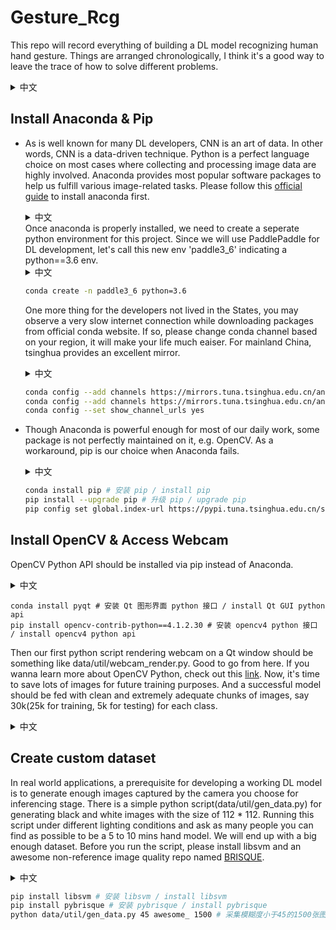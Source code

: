 # Gesture_Rcg
This repo will record everything of building a DL model recognizing human hand gesture. Things are arranged chronologically, I think it's a good way to leave the trace of how to solve different problems.
<details>
<summary>中文</summary>
我会在这里记录自己开发手势识别深度学习算法的所有步骤，基本上按时间顺序记录。希望可以为未来翻看时候留下发现问题解决问题的思路流程。
</details>
<!-- <script type="text/javascript">
    var all_lang = ["eng", "cn"];
    var hideElementsByClass = function(item, index){
    	var selected_lang_elem = document.getElementsByClassName(item);
        for (var i=0, len=selected_lang_elem.length|0; i<len; i=i+1|0) {
            selected_lang_elem[i].hidden=true;
        }
    };
    var updateLang = function(t){
        // 隐藏其余class
        var to_be_hide = [];
        for( var i = 0; i < all_lang.length; i++){ 
   			if ( all_lang[i] != t.value) {
     			to_be_hide.push(all_lang[i]); 
   			}
		}
        to_be_hide.forEach(hideElementsByClass);
        // 显示选中class
        var selected_lang_elem = document.getElementsByClassName(t.value);
        for (var i=0, len=selected_lang_elem.length|0; i<len; i=i+1|0) {
            selected_lang_elem[i].hidden=false;
        }
    };
</script>
<form>
 <select onchange="updateLang(this)" id="sel_lang">
 <option value='eng' selected>English</option>
 <option value='cn'>中文</option>
 </select>
</form>  -->

## Install Anaconda & Pip
+ As is well known for many DL developers, CNN is an art of data. In other words, CNN is a data-driven technique. Python is a perfect language choice on most cases where collecting and processing image data are highly involved. Anaconda provides most popular software packages to help us fulfill various image-related tasks. Please follow this [official guide](https://docs.anaconda.com/anaconda/install/linux/) to install anaconda first.
  <details>
  <summary>中文</summary>
  众所周知深度学习是一门数据驱动的技术，我们在这个项目里选择使用 Python 进行大多数的图像处理工作。Anaconda 作为一个管理 Python 环境的工具，在未来的很多任务中，我们会很依赖它提供的帮助。请先依照官方指南 https://docs.anaconda.com/anaconda/install/linux/ 完成 Anaconda 安装工作。
  </details>
  Once anaconda is properly installed, we need to create a seperate python environment for this project. Since we will use PaddlePaddle for DL development, let's call this new env 'paddle3_6' indicating a python==3.6 env.
  <details>
  <summary>中文</summary>
  当 Anaconda 安装完成后，我们需要为该项目创建一个虚拟环境，就叫它 paddle3_6 吧。
  </details>

  ```bash
  conda create -n paddle3_6 python=3.6
  ```
  One more thing for the developers not lived in the States, you may observe a very slow internet connection while downloading packages from official conda website. If so, please change conda channel based on your region, it will make your life much eaiser. For mainland China, tsinghua provides an excellent mirror.  
  <details>
  <summary>中文</summary>
  对于居住在大陆的同学们，conda 的官方网站速度实在令人头大，可以考虑清华镜像源，但是清华源也会被关停，记得2019年就关过，现在能用就用，节约时间。
  </details>

  ```bash
  conda config --add channels https://mirrors.tuna.tsinghua.edu.cn/anaconda/pkgs/main/
  conda config --add channels https://mirrors.tuna.tsinghua.edu.cn/anaconda/pkgs/free/
  conda config --set show_channel_urls yes
  ```

+ Though Anaconda is powerful enough for most of our daily work, some package is not perfectly maintained on it, e.g. OpenCV. As a workaround, pip is our choice when Anaconda fails.
  <details>
  <summary>中文</summary>
  虽然 Anaconda 提供了不错的 python 包管理安装环境，但是有些软件的版本目前维护的依旧不是很周全。比如我们亲爱的 OpenCV.所以需要 pip 工具作为 Anaconda 的辅助，来安装缺失的依赖。同样的我们也需要清华镜像保证稳定的下载速度。
  </details>

  ```bash
  conda install pip # 安装 pip / install pip
  pip install --upgrade pip # 升级 pip / upgrade pip
  pip config set global.index-url https://pypi.tuna.tsinghua.edu.cn/simple # 配置清华源 / setup tsinghua as default
  ```
## Install OpenCV & Access Webcam
OpenCV Python API should be installed via pip instead of Anaconda.
<details>
<summary>中文</summary>
请使用 pip 安装 OpenCV 的 contrib 版本（contrib 功能比较全）。
</details>

```
conda install pyqt # 安装 Qt 图形界面 python 接口 / install Qt GUI python api
pip install opencv-contrib-python==4.1.2.30 # 安装 opencv4 python 接口 / install opencv4 python api
```
Then our first python script rendering webcam on a Qt window should be something like data/util/webcam_render.py. Good to go from here. If you wanna learn more about OpenCV Python, check out this [link](https://opencv-python-tutroals.readthedocs.io/en/latest/py_tutorials/py_tutorials.html). Now, it's time to save lots of images for future training purposes. And a successful model should be fed with clean and extremely adequate chunks of images, say 30k(25k for training, 5k for testing) for each class.
<details>
<summary>中文</summary>
OpenCV 的 Python 接口安装结束后需要测试一下，那就打开一个摄像头吧,示例代码可以参考 data/util/webcam_render.py。更多的 OpenCV Python 接口使用，请看https://opencv-python-tutroals.readthedocs.io/en/latest/py_tutorials/py_tutorials.html。下一步是获取足够多干净的图片作为模型训练用途(25k张/类)以及测试集(5k张/类)。
</details>

## Create custom dataset
In real world applications, a prerequisite for developing a working DL model is to generate enough images captured by the camera you choose for inferencing stage. There is a simple python script(data/util/gen_data.py) for generating black and white images with the size of 112 * 112. Running this script under different lighting conditions and ask as many people you can find as possible to be a 5 to 10 mins hand model. We will end up with a big enough dataset.
Before you run the script, please install libsvm and an awesome non-reference image quality repo named [BRISQUE](https://github.com/bukalapak/pybrisque).
<details>
<summary>中文</summary>
在实际场景中，每个深度学习算法都必须与某个参数的相机对应。当没有光学工程师帮我们调节相机成像时，我们就只能用未来执行该算法的相机采图。这里写了一个简单采图脚本，采集大小为112*112的灰度图。一共计划每类手势30k张图，因此找越多的人采图越好，并且尽可能在不同的光照条件下采集。在开始采集前，需要在 python 环境下安装 livsvm 与 pybrisque。
</details>

```bash
pip install libsvm # 安装 libsvm / install libsvm
pip install pybrisque # 安装 pybrisque / install pybrisque
python data/util/gen_data.py 45 awesome_ 1500 # 采集模糊度小于45的1500张图像，文件名前缀awesome_ / generate and save 1500 images with max blurring rate 45, save them with a prefix "awesome_"
```